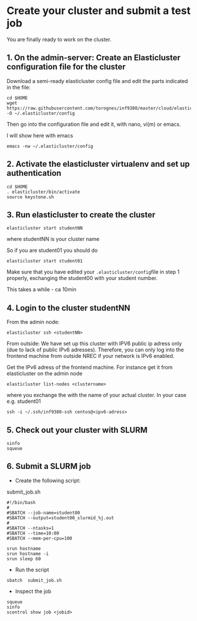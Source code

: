 Create your cluster and submit a test job
==========================================

You are finally ready to work on the cluster.


## 1. On the admin-server: Create an Elasticluster configuration file for the cluster

Download a semi-ready elasticluster config file and edit the parts indicated in the file: 

```
cd $HOME
wget https://raw.githubusercontent.com/torognes/inf9380/master/cloud/elasticluster.config -O ~/.elasticluster/config
```

Then go into the configuration file and edit it, with nano, vi(m) or emacs. 

I will show here with emacs
```
emacs -nw ~/.elasticluster/config
```


## 2. Activate the elasticluster virtualenv and set up authentication
```
cd $HOME
. elasticluster/bin/activate
source keystone.sh
```

## 3. Run elasticluster to create the cluster
``` 
elasticluster start studentNN
```
where studentNN is your cluster name

So if you are student01 you should do
```
elasticluster start student01
```
Make sure that you have edited your ```.elasticluster/config```file in step 1 properly, exchanging the student00 with your student number. 

This takes a while - ca 10min

## 4. Login to the cluster studentNN
From the admin node: 
```
elasticluster ssh <studentNN>
``` 

From outside:
We have set up this cluster with IPV6 public ip adress only (due to lack of public IPv6 adresses). 
Therefore, you can only log into the frontend machine from outside NREC if your network is IPv6 enabled.

Get the IPv6 adress of the frontend machine. For instance get it from elasticluster on the admin node
```
elasticluster list-nodes <clustername>
```
where you exchange the <clustername> with the name of your actual cluster. In your case e.g. student01
  
```
ssh -i ~/.ssh/inf9380-ssh centos@<ipv6-adress>
```


## 5. Check out your cluster with SLURM
```
sinfo
squeue
```


## 6. Submit a SLURM job

* Create the following script:

submit_job.sh

``` 
#!/bin/bash
#
#SBATCH --job-name=student00
#SBATCH --output=student00_slurmid_%j.out
#
#SBATCH --ntasks=1
#SBATCH --time=10:00
#SBATCH --mem-per-cpu=100

srun hostname
srun hostname -i
srun sleep 60
```

* Run the script
```
sbatch  submit_job.sh
```

* Inspect the job
```
squeue
sinfo
scontrol show job <jobid>
```
